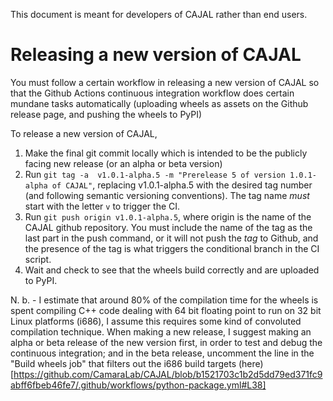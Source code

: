 This document is meant for developers of CAJAL rather than end users.

# Releasing a new version of CAJAL
You must follow a certain workflow in releasing a new version of CAJAL so that the Github Actions continuous integration workflow does certain mundane tasks automatically (uploading wheels as assets on the Github release page, and pushing the wheels to PyPI)

To release a new version of CAJAL,

1. Make the final git commit locally which is intended to be the publicly facing new release (or an alpha or beta version)
2. Run `git tag -a  v1.0.1-alpha.5 -m "Prerelease 5 of version 1.0.1-alpha of CAJAL"`, replacing  v1.0.1-alpha.5 with the desired tag number (and following semantic versioning conventions). The tag name *must* start with the letter `v` to trigger the CI.
3. Run `git push origin v1.0.1-alpha.5`, where origin is the name of the CAJAL github repository. You must include the name of the tag as the last part  in the push command, or it will not push the *tag* to Github, and the presence of the tag is what triggers the conditional branch in the CI script.
4. Wait and check to see that the wheels build correctly and are uploaded to PyPI.

N. b. - I estimate that around 80% of the compilation time for the wheels is spent compiling C++ code dealing with 64 bit floating point to run on 32 bit Linux platforms (i686), I assume this requires some kind of convoluted compilation technique. When making a new release, I suggest making an alpha or beta release of the new version first, in order to test and debug the continuous integration; and in the beta release, uncomment the line in the "Build wheels job" that filters out the i686 build targets (here)[https://github.com/CamaraLab/CAJAL/blob/b1521703c1b2d5dd79ed371fc9abff6fbeb46fe7/.github/workflows/python-package.yml#L38] 
